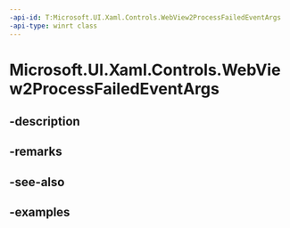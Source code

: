 ```yaml
---
-api-id: T:Microsoft.UI.Xaml.Controls.WebView2ProcessFailedEventArgs
-api-type: winrt class
---
```


# Microsoft.UI.Xaml.Controls.WebView2ProcessFailedEventArgs

<!--
public sealed class WebView2ProcessFailedEventArgs
-->


## -description

## -remarks

## -see-also

## -examples


